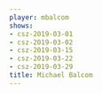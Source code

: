 ```yaml
---
player: mbalcom
shows:
- csz-2019-03-01
- csz-2019-03-02
- csz-2019-03-15
- csz-2019-03-22
- csz-2019-03-29
title: Michael Balcom
---
```

